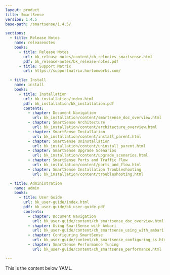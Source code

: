 ```yaml
---
layout: product
title: SmartSense
version: 1.4.5
base-path: /smartsense/1.4.5/

sections:
  - title: Release Notes
    name: releasenotes
    books:
      - title: Release Notes
        url: bk_release-notes/content/ch_relnotes_smartsense.html
        pdf: bk_release-notes/bk_release-notes.pdf
      - title: Support Matrix
        url: https://supportmatrix.hortonworks.com/

  - title: Install
    name: install
    books:
      - title: Installation
        url: bk_installation/index.html
        pdf: bk_installation/bk_installation.pdf
        contents:
          - chapter: Document Navigation
            url: bk_installation/content/smartsense_doc_overview.html
          - chapter: SmartSense Architecture
            url: bk_installation/content/architecture_overview.html
          - chapter: SmartSense Installation
            url: bk_installation/content/install_parent.html
          - chapter: SmartSense Uninstallation
            url: bk_installation/content/uninstall_parent.html
          - chapter: SmartSense Upgrade Scenarios
            url: bk_installation/content/upgrade_scenarios.html
          - chapter: SmartSense Ports and Traffic Flow
            url: bk_installation/content/ports_and_flow.html
          - chapter: SmartSense Installation Troubleshooting
            url: bk_installation/content/troubleshooting.html

  - title: Administration
    name: admin
    books:
      - title: User Guide
        url: bk_user-guide/index.html
        pdf: bk_user-guide/bk_user-guide.pdf
        contents:
          - chapter: Document Navigation
            url: bk_user-guide/content/ch_smartsense_doc_overview.html
          - chapter: Using SmartSense with Ambari
            url: bk_user-guide/content/ch_smartsense_using_with_ambari.html
          - chapter: Configuring SmartSense
            url: bk_user-guide/content/ch_smartsense_configuring_ss.html
          - chapter: SmartSense Performance Tuning
            url: bk_user-guide/content/ch_smartsense_performance.html

---
```


This is the content below YAML.
